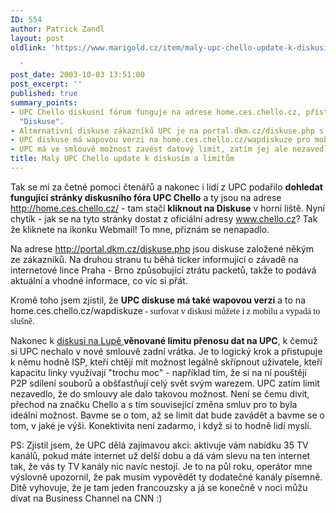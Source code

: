 ```yaml
---
ID: 554
author: Patrick Zandl
layout: post
oldlink: 'https://www.marigold.cz/item/maly-upc-chello-update-k-diskusim-a-limitum

  '
post_date: 2003-10-03 13:51:00
post_excerpt: ''
published: true
summary_points:
- UPC Chello diskusní fórum funguje na adrese home.ces.chello.cz, přístupné přes odkaz
  "Diskuse".
- Alternativní diskuse zákazníků UPC je na portal.dkm.cz/diskuse.php s tickerem závad.
- UPC diskuse má wapovou verzi na home.ces.chello.cz/wapdiskuze pro mobilní prohlížení.
- UPC má ve smlouvě možnost zavést datový limit, zatím jej ale nezavedlo.
title: Malý UPC Chello update k diskusím a limitům
---
```


<p>
Tak se mi za četné pomoci čtenářů a nakonec i lidí z UPC&#160;podařilo <STRONG>dohledat fungující stránky diskusního fóra UPC Chello</STRONG> a ty jsou na adrese <A href="http://home.ces.chello.cz/">http://home.ces.chello.cz/</A>&#160;- tam stačí <STRONG>kliknout na Diskuse</STRONG> v horní liště.&#160;Nyní chytík - jak se na tyto stránky dostat z oficiální adresy <A href="http://www.chello.cz">www.chello.cz</A>? Tak že kliknete na ikonku Webmail! To mne, přiznám se&#160;nenapadlo.</p>

<p>
Na adrese <A href="http://portal.dkm.cz/diskuse.php" target=_blank>http://portal.dkm.cz/diskuse.php</A>&#160;jsou diskuse založené někým ze zákazníků.&#160;Na druhou stranu tu běhá ticker informující o závadě na internetové lince Praha - Brno způsobující ztrátu packetů, takže to podává aktuální a vhodné informace, co víc si přát. </p>

<p>
Kromě toho jsem zjistil, že <STRONG>UPC diskuse má také wapovou verzi</STRONG> a to na home.ces.chello.cz/wapdiskuze<FONT face=Times> - surfovat v diskusi můžete i z mobilu a vypadá to slušně. </FONT></p>

<p>
Nakonec k <A href="http://www.lupa.cz/clanek.php3?show=3048" target=_blank>diskusi na Lupě </A><STRONG>věnované limitu přenosu dat na UPC</STRONG>, k čemuž si UPC nechalo v nové&#160;smlouvě zadní vrátka. Je to logický krok a přistupuje k němu hodně ISP, kteří chtějí mít možnost legálně skřípnout uživatele, kteří kapacitu linky využívají "trochu moc" - například tím, že si na ní pouštějí P2P sdílení souborů a obšťastňují celý svět svým warezem. UPC zatím limit nezavedlo, že do smlouvy ale dalo takovou možnost. Není se čemu divit, přechod na značku Chello a s tím související změna smluv pro to byla ideální možnost. Bavme se o tom, až se limit dat bude zavádět a bavme se o tom, v jaké je výši. Konektivita není zadarmo, i když si to hodně lidí myslí. </p>

<p>
PS: Zjistil jsem, že UPC dělá zajímavou akci: aktivuje vám nabídku 35 TV kanálů, pokud máte internet už delší dobu a dá vám slevu na ten internet tak, že vás ty TV kanály nic navíc nestojí. Je to na půl roku, operátor mne výslovně upozornil, že pak musím vypovědět ty dodatečné kanály písemně. Ditě vyhovuje, že je tam jeden francouzsky a já se konečně v noci můžu dívat na Business Channel na CNN :) </p>
&#160;